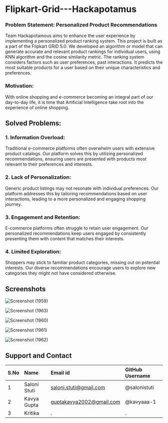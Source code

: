 # Flipkart-Grid---Hackapotamus

### Problem Statement: Personalized Product Recommendations

Team Hackapotamous aims to enhance the user experience by implementing a personalized product ranking system. This project is built as a part of the Flipkart GRiD 5.0.
We developed an algorithm or model that can generate accurate and relevant product rankings for individual users, using KNN algorithm and the cosine similarity metric. The ranking system considers factors such as user
preferences, past interactions. It predicts the most suitable products for a user based on their unique characteristics and preferences.

### Motivation:
With online shopping and e-commerce becoming an integral part of our day-to-day life, it is time that Artificial Intelligence take root into the experience of online shopping. 

## Solved Problems:
### 1. Information Overload: 
Traditional e-commerce platforms often overwhelm users with extensive product catalogs. Our platform solves this by utilizing personalized recommendations, ensuring users are presented with products most relevant to their preferences and interests.

### 2. Lack of Personalization: 
Generic product listings may not resonate with individual preferences. Our platform addresses this by tailoring recommendations based on user interactions, leading to a more personalized and engaging shopping journey.

### 3. Engagement and Retention: 
E-commerce platforms often struggle to retain user engagement. Our personalized recommendations keep users engaged by consistently presenting them with content that matches their interests.

### 4. Limited Exploration: 
Shoppers may stick to familiar product categories, missing out on potential interests. Our diverse recommendations encourage users to explore new categories they might not have considered otherwise.

## Screenshots

![Screenshot (1959)](https://github.com/kavyaaa-1/Flipkart-Grid---Hackapotamus/assets/71927950/2bb4b5b5-c4a2-4f5e-80ed-c30a66f32bf6)

![Screenshot (1963)](https://github.com/kavyaaa-1/Flipkart-Grid---Hackapotamus/assets/71927950/415fb089-8a3e-454c-a9a4-25bec1f0dec3)

![Screenshot (1960)](https://github.com/kavyaaa-1/Flipkart-Grid---Hackapotamus/assets/71927950/23ebe778-a041-47b5-9e4c-47a9db51f887)

![Screenshot (1961)](https://github.com/kavyaaa-1/Flipkart-Grid---Hackapotamus/assets/71927950/21d114e7-bb26-47d6-98b2-8a3826a8f011)

![Screenshot (1962)](https://github.com/kavyaaa-1/Flipkart-Grid---Hackapotamus/assets/71927950/2113a8ee-1811-48fb-832e-50d39e1a4853)

## Support and Contact
|S.No| Name| Email id| GitHub Username
|:--|:----|:--------|:----------------|
|1|Saloni Stuti|saloni.stuti@gmail.com|@salonistuti|
|2|Kavya Gupta|guptakavya2002@gmail.com|@kavyaaa-1|
|3|Kritika|.|.|
